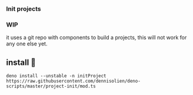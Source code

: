### Init projects

### WIP
it uses a git repo with components to build a projects, this will not work for any one else yet.

## install 🦕
`deno install --unstable -n initProject https://raw.githubusercontent.com/dennisolien/deno-scripts/master/project-init/mod.ts`